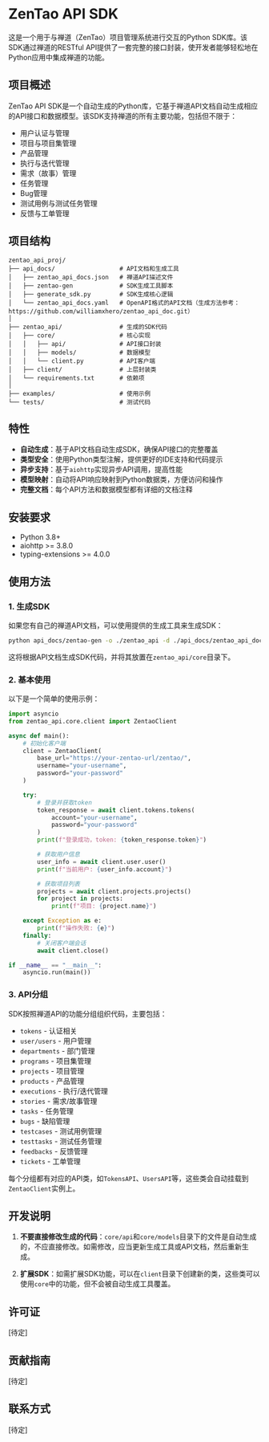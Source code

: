 # ZenTao API SDK

这是一个用于与禅道（ZenTao）项目管理系统进行交互的Python SDK库。该SDK通过禅道的RESTful API提供了一套完整的接口封装，使开发者能够轻松地在Python应用中集成禅道的功能。

## 项目概述

ZenTao API SDK是一个自动生成的Python库，它基于禅道API文档自动生成相应的API接口和数据模型。该SDK支持禅道的所有主要功能，包括但不限于：

- 用户认证与管理
- 项目与项目集管理
- 产品管理
- 执行与迭代管理
- 需求（故事）管理
- 任务管理
- Bug管理
- 测试用例与测试任务管理
- 反馈与工单管理

## 项目结构

```
zentao_api_proj/
├── api_docs/                  # API文档和生成工具
│   ├── zentao_api_docs.json   # 禅道API描述文件
│   ├── zentao-gen             # SDK生成工具脚本
│   ├── generate_sdk.py        # SDK生成核心逻辑
│   └── zentao_api_docs.yaml   # OpenAPI格式的API文档（生成方法参考：https://github.com/williamxhero/zentao_api_doc.git）
│
├── zentao_api/                # 生成的SDK代码
│   ├── core/                  # 核心实现
│   │   ├── api/               # API接口封装
│   │   ├── models/            # 数据模型
│   │   └── client.py          # API客户端
│   ├── client/                # 上层封装类
│   └── requirements.txt       # 依赖项
│
├── examples/                  # 使用示例
└── tests/                     # 测试代码
```

## 特性

- **自动生成**：基于API文档自动生成SDK，确保API接口的完整覆盖
- **类型安全**：使用Python类型注解，提供更好的IDE支持和代码提示
- **异步支持**：基于`aiohttp`实现异步API调用，提高性能
- **模型映射**：自动将API响应映射到Python数据类，方便访问和操作
- **完整文档**：每个API方法和数据模型都有详细的文档注释

## 安装要求

- Python 3.8+
- aiohttp >= 3.8.0
- typing-extensions >= 4.0.0

## 使用方法

### 1. 生成SDK

如果您有自己的禅道API文档，可以使用提供的生成工具来生成SDK：

```bash
python api_docs/zentao-gen -o ./zentao_api -d ./api_docs/zentao_api_docs.json
```

这将根据API文档生成SDK代码，并将其放置在`zentao_api/core`目录下。

### 2. 基本使用

以下是一个简单的使用示例：

```python
import asyncio
from zentao_api.core.client import ZentaoClient

async def main():
    # 初始化客户端
    client = ZentaoClient(
        base_url="https://your-zentao-url/zentao/",
        username="your-username",
        password="your-password"
    )

    try:
        # 登录并获取token
        token_response = await client.tokens.tokens(
            account="your-username",
            password="your-password"
        )
        print(f"登录成功，token: {token_response.token}")

        # 获取用户信息
        user_info = await client.user.user()
        print(f"当前用户: {user_info.account}")

        # 获取项目列表
        projects = await client.projects.projects()
        for project in projects:
            print(f"项目: {project.name}")

    except Exception as e:
        print(f"操作失败: {e}")
    finally:
        # 关闭客户端会话
        await client.close()

if __name__ == "__main__":
    asyncio.run(main())
```

### 3. API分组

SDK按照禅道API的功能分组组织代码，主要包括：

- `tokens` - 认证相关
- `user/users` - 用户管理
- `departments` - 部门管理
- `programs` - 项目集管理
- `projects` - 项目管理
- `products` - 产品管理
- `executions` - 执行/迭代管理
- `stories` - 需求/故事管理
- `tasks` - 任务管理
- `bugs` - 缺陷管理
- `testcases` - 测试用例管理
- `testtasks` - 测试任务管理
- `feedbacks` - 反馈管理
- `tickets` - 工单管理

每个分组都有对应的API类，如`TokensAPI`、`UsersAPI`等，这些类会自动挂载到`ZentaoClient`实例上。

## 开发说明

1. **不要直接修改生成的代码**：`core/api`和`core/models`目录下的文件是自动生成的，不应直接修改。如需修改，应当更新生成工具或API文档，然后重新生成。

2. **扩展SDK**：如需扩展SDK功能，可以在`client`目录下创建新的类，这些类可以使用`core`中的功能，但不会被自动生成工具覆盖。

## 许可证

[待定]

## 贡献指南

[待定]

## 联系方式

[待定]
